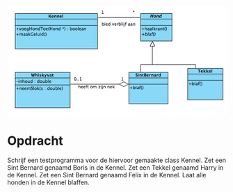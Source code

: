 ![alt](../Images/Honden-Kennel.PNG)

# Opdracht

Schrijf een testprogramma voor de hiervoor gemaakte class Kennel. Zet een Sint
Bernard genaamd Boris in de Kennel. Zet een Tekkel genaamd Harry in de Kennel.
Zet een Sint Bernard genaamd Felix in de Kennel. Laat alle honden in de Kennel
blaffen.
